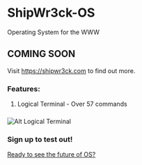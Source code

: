 # ShipWr3ck-OS
Operating System for the WWW
## COMING SOON
Visit https://shipwr3ck.com to find out more.
### Features:
1. Logical Terminal - Over 57 commands
###
![Alt Logical Terminal](https://i.ibb.co/xH4xpx0/Screenshot-05-09-2024-15-16-21.png)
### Sign up to test out!
[Ready to see the future of OS?](https://shipwr3ck.com/sign-up/)
